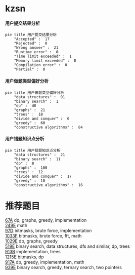 # kzsn

<!-- tabs:start -->



#### **用户提交结果分析**

```mermaid
pie title 用户提交结果分析
    "Accepted" :  17
    "Rejected" :  0
    "Wrong answer" :  21
    "Runtime error" :  0
    "Time limit exceeded" :  1
    "Memory limit exceeded" :  0
    "Compilation error" :  0
    "Partial" :  0
```

#### **用户做题类型偏好分析**

```mermaid
pie title 用户做题类型偏好分析
    "data structures" :  91
    "binary search" :  1
    "dp" :  40
    "graphs" :  21
    "trees" :  18
    "divide and conquer" :  0
    "greedy" :  60
    "constructive algorithms" :  84
```
#### **用户错题知识点分析**

```mermaid
pie title 用户错题知识点分析
    "data structures" :  21
    "binary search" :  11
    "dp" :  8
    "graphs" :  100
    "trees" :  12
    "divide and conquer" :  17
    "greedy" :  10
    "constructive algorithms" :  16
```



<!-- tabs:end -->
# 推荐题目
[67A](https://codeforces.com/contest/67/problem/A)		dp,
                        graphs,
                        greedy,
                        implementation		  
[249E](https://codeforces.com/contest/249/problem/E)		math		  
[97D](https://codeforces.com/contest/97/problem/D)		bitmasks,
                        brute force,
                        implementation		  
[1033F](https://codeforces.com/contest/1033/problem/F)		bitmasks,
                        brute force,
                        fft,
                        math		  
[1029E](https://codeforces.com/contest/1029/problem/E)		dp,
                        graphs,
                        greedy		  
[519E](https://codeforces.com/contest/519/problem/E)		binary search,
                        data structures,
                        dfs and similar,
                        dp,
                        trees		  
[913B](https://codeforces.com/contest/913/problem/B)		implementation,
                        trees		  
[1215E](https://codeforces.com/contest/1215/problem/E)		bitmasks,
                        dp		  
[917A](https://codeforces.com/contest/917/problem/A)		dp,
                        greedy,
                        implementation,
                        math		  
[939E](https://codeforces.com/contest/939/problem/E)		binary search,
                        greedy,
                        ternary search,
                        two pointers		  
